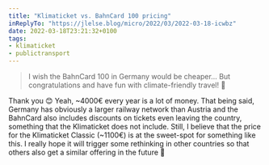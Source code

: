 ```yaml
---
title: "Klimaticket vs. BahnCard 100 pricing"
inReplyTo: "https://jlelse.blog/micro/2022/03/2022-03-18-icwbz"
date: 2022-03-18T23:21:32+0100
tags:
- klimaticket
- publictransport
---
```

> I wish the BahnCard 100 in Germany would be cheaper… But congratulations and have fun with climate-friendly travel! 🙂

Thank you 😊 Yeah, ~4000€ every year is a lot of money. That being said, Germany has obviously a larger railway network than Austria and the BahnCard also includes discounts on tickets even leaving the country, something that the Klimaticket does not include. Still, I believe that the price for the Klimaticket Classic (~1100€) is at the sweet-spot for something like this. I really hope it will trigger some rethinking in other countries so that others also get a similar offering in the future 🙂